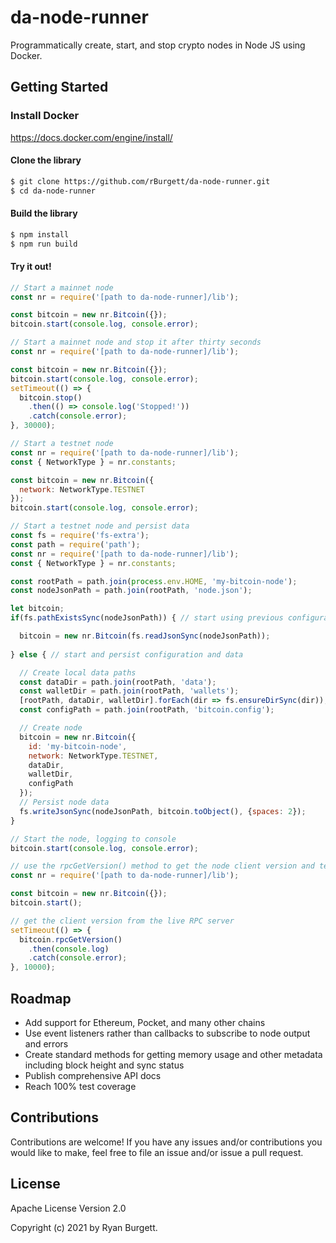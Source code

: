 # da-node-runner
Programmatically create, start, and stop crypto nodes in Node JS using Docker.

## Getting Started

### Install Docker
https://docs.docker.com/engine/install/

#### Clone the library
```bash
$ git clone https://github.com/rBurgett/da-node-runner.git
$ cd da-node-runner
```

#### Build the library
```bash
$ npm install
$ npm run build
```

#### Try it out!
```js
// Start a mainnet node
const nr = require('[path to da-node-runner]/lib');

const bitcoin = new nr.Bitcoin({});
bitcoin.start(console.log, console.error);
```

```js
// Start a mainnet node and stop it after thirty seconds
const nr = require('[path to da-node-runner]/lib');

const bitcoin = new nr.Bitcoin({});
bitcoin.start(console.log, console.error);
setTimeout(() => {
  bitcoin.stop()
    .then(() => console.log('Stopped!'))
    .catch(console.error);
}, 30000);
```

```js
// Start a testnet node
const nr = require('[path to da-node-runner]/lib');
const { NetworkType } = nr.constants;

const bitcoin = new nr.Bitcoin({
  network: NetworkType.TESTNET
});
bitcoin.start(console.log, console.error);
```

```js
// Start a testnet node and persist data
const fs = require('fs-extra');
const path = require('path');
const nr = require('[path to da-node-runner]/lib');
const { NetworkType } = nr.constants;

const rootPath = path.join(process.env.HOME, 'my-bitcoin-node');
const nodeJsonPath = path.join(rootPath, 'node.json');

let bitcoin;
if(fs.pathExistsSync(nodeJsonPath)) { // start using previous configuration and data

  bitcoin = new nr.Bitcoin(fs.readJsonSync(nodeJsonPath));
  
} else { // start and persist configuration and data

  // Create local data paths
  const dataDir = path.join(rootPath, 'data');
  const walletDir = path.join(rootPath, 'wallets');
  [rootPath, dataDir, walletDir].forEach(dir => fs.ensureDirSync(dir));
  const configPath = path.join(rootPath, 'bitcoin.config');

  // Create node
  bitcoin = new nr.Bitcoin({
    id: 'my-bitcoin-node',
    network: NetworkType.TESTNET,
    dataDir,
    walletDir,
    configPath
  });
  // Persist node data
  fs.writeJsonSync(nodeJsonPath, bitcoin.toObject(), {spaces: 2});
}

// Start the node, logging to console
bitcoin.start(console.log, console.error);
```

```js
// use the rpcGetVersion() method to get the node client version and test that the RPC server is live
const nr = require('[path to da-node-runner]/lib');

const bitcoin = new nr.Bitcoin({});
bitcoin.start();

// get the client version from the live RPC server
setTimeout(() => {
  bitcoin.rpcGetVersion()
    .then(console.log)
    .catch(console.error);
}, 10000);
```

## Roadmap
* Add support for Ethereum, Pocket, and many other chains
* Use event listeners rather than callbacks to subscribe to node output and errors
* Create standard methods for getting memory usage and other metadata including block height and sync status
* Publish comprehensive API docs
* Reach 100% test coverage

## Contributions
Contributions are welcome! If you have any issues and/or contributions you would like to make, feel free to file an issue and/or issue a pull request.

## License
Apache License Version 2.0

Copyright (c) 2021 by Ryan Burgett.

